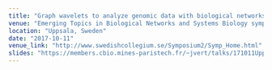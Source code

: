 ```yaml
---
title: "Graph wavelets to analyze genomic data with biological networks"
venue: "Emerging Topics in Biological Networks and Systems Biology symposium, Swedish Collegium for Advanced Study"
location: "Uppsala, Sweden"
date: "2017-10-11"
venue_link: "http://www.swedishcollegium.se/Symposium2/Symp_Home.html"
slides: "https://members.cbio.mines-paristech.fr/~jvert/talks/171011Uppsala/uppsala.pdf"
---
```

